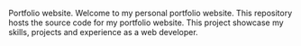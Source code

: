 Portfolio website.
Welcome to my personal portfolio website.
This repository hosts the source code for my portfolio website.
This project showcase my skills, projects and experience as a web developer.
